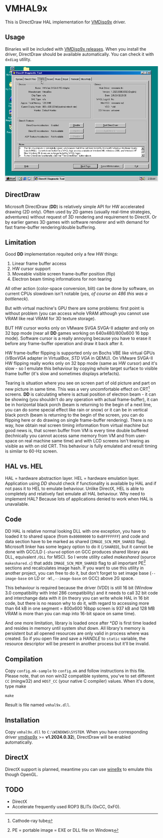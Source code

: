 # VMHAL9x

This is DirectDraw HAL implementation for [VMDisp9x](https://github.com/JHRobotics/vmdisp9x) driver.

## Usage

Binaries will be included with [VMDisp9x releases](https://github.com/JHRobotics/vmdisp9x/releases). When you install the driver, DirectDraw should be available automatically. You can check it with `dxdiag` utility.

![dxdiag.exe](docs/dxdiag.png)


## DirectDraw

Microsoft DirectDraw (**DD**) is relatively simple API for HW accelerated drawing (2D only). Often used by 2D games (usually real-time strategies, adventures) without request of 3D rendering and requirement to DirectX. Or by earlier games 3D games with software renderer and with demand for fast frame-buffer rendering/double buffering.


## Limitation

Good **DD** implementation requited only a few HW things:
1) Linear frame buffer access
2) HW cursor support
3) Moveable visible screen frame-buffer position (flip)
4) Electron beam timing informations for non tearing

All other action (color-space conversion, blit) can be done by software, on current CPUs slowdown isn't notable (*yes, of course on 486 this was a bottleneck*).

But with virtual machine's GPU there are some problems: first point is without problem (you can access whole VRAM although you cannot use VRAM like real VRAM for 3D texture storage).

BUT HW cursor works only on VMware SVGA SVGA-II adapter and only on 32 bpp mode (near all **DD** games working on 640x480/800x600 16 bpp mode). Software cursor is a really annoying because you have to erase it before any frame-buffer operation and draw it back after it.

HW frame-buffer flipping is supported only on Bochs VBE like virtual GPUs (*VBoxVGA* adapter in VirtualBox, *STD VGA* in QEMU). On VMware SVGA-II HW flipping really works only on 32 bpp mode (same as HW cursor) and it's slow - so I emulate this behaviour by copying whole target surface to visible frame buffer (it's slow and sometimes displays artefacts).

Tearing is situation where you see on screen part of old picture and part on new picture in same time. This was a very uncomfortable effect on CRT[^1] screens. **DD** is calculating where is actual position of electron beam - it can be showing (you shouldn't do any operation with actual frame-buffer), it can be in horizontal black porch (beam is returning to the begin of a next line, you can do some special effect like rain or snow) or it can be in vertical black porch (beam is returning to the begin of the screen, you can do flipping here or do drawing on single frame-buffer rendering). There is no way, how obtain real screen timing information from virtual machine but good news is, that screen buffer from VM is every time double buffered (technically you cannot access same memory from VM and from user-space on real machine same time) and with LCD screens isn't tearing as visible as with on old CRT. This behaviour is fully emulated and result timing is similar to 60-Hz screen.

[^1]: Cathode-ray tube

## HAL vs. HEL

HAL = hardware abstraction layer. HEL = hardware emulation layer. Application using *DD* should check if functionality is available by HAL and if not pass it to HEL to emulate behaviour. Unlike DirectX, HEL is able to completely and relatively fast emulate all HAL behaviour. Why need to implement HAL? Because lots of applications denied to work when HAL is unavailable.

## Code

DD HAL is relative normal looking DLL with one exception, you have to loaded it to shared space (from `0x80000000` to `0xBFFFFFFF`) and code and data section have to be marked as shared (`IMAGE_SCN_MEM_SHARED` flag). Microsoft linker has some legacy option to do it (`/SHARED`), but it cannot be done with GCC/LD (`-shared` option on GCC produces shared library aka DLL, equivalent `/DLL` for MSC). So I wrote utility called *makeshared* (source `makeshared.c`) that adds `IMAGE_SCN_MEM_SHARED` flag to all important PE[^2] sections and recalculates image hash. If you want to use this utility in another project, you can free to do it, but don't forget to set image base (`--image-base` on LD or `-Wl,--image-base` on GCC) above 2G space.

This behaviour is required because the driver (VDD) is still 16 bit (Window 3.0 compatibility with Intel 286 compatibility) and it needs to call 32 bit code and interchange data with it (in theory you can write whole HAL in 16 bit code, but there is no reason why to do it, with regard to accessing more than 64 kB in one segment = 800x600 16bpp screen is 937 kB and 128 MB VRAM is more than you can map into 16-bit space on same time).

And one more limitation, library is loaded once after **DD* is first time loaded and resides in memory until system shut down. All library's memory is persistent but all opened resources are only valid in process where was created. So if you open file and save a *HANDLE* to `static` variable, the resource descriptor will be present in another process but it'll be invalid.

[^2]: PE = portable image = EXE or DLL file on Windows

## Compilation

Copy `config.mk-sample` to `config.mk` and follow instructions in this file. Please note, that on non win32 compatible systems, you've to set different `CC` (mingw32) and `HOST_CC` (your native C compiler) values. When it's done, type make

```
make
```

Result is file named `vmhal9x.dll`.

## Installation

Copy `vmhal9x.dll` to `C:\WINDOWS\SYSTEM`. When you have corresponding driver [vmdisp9x](https://github.com/JHRobotics/vmdisp9x) >= **v1.2024.0.32**), DirectDraw will be enabled automatically. 


## DirectX

DirectX support is planned, meantime you can use [wine9x](https://github.com/JHRobotics/wine9x/) to emulate this though OpenGL.


## TODO

- DirectX
- Accelerate frequently used ROP3 BLITs (0xCC, 0xF0). 

